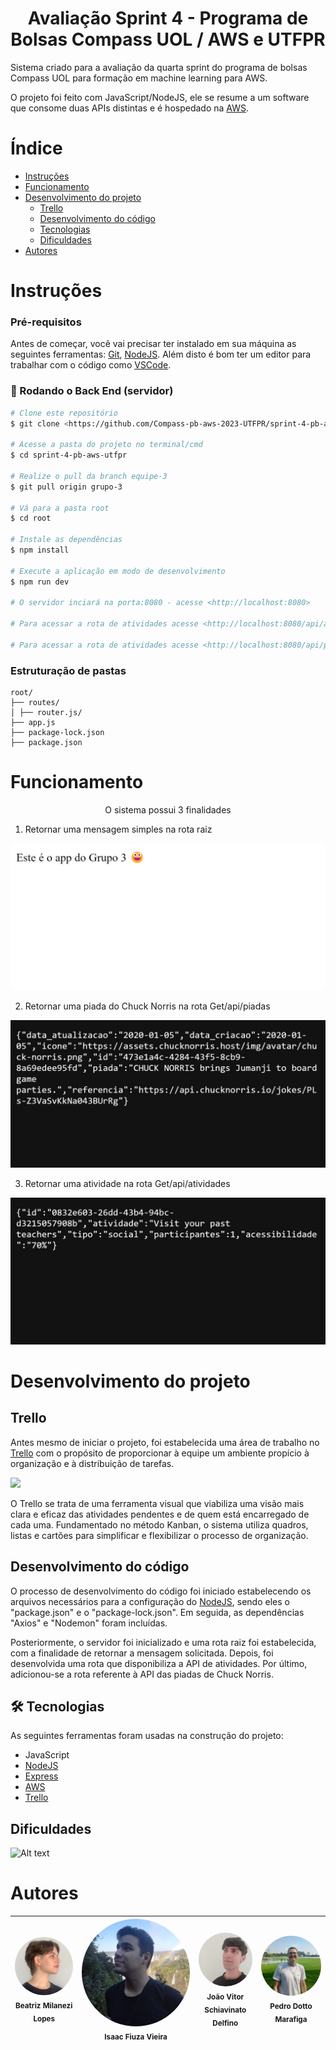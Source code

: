 <h1 align="center"> Avaliação Sprint 4 - Programa de Bolsas Compass UOL / AWS e UTFPR </h1>

Sistema criado para a avaliação da quarta sprint do programa de bolsas Compass UOL para formação em machine learning para AWS.

<p>O projeto foi feito com JavaScript/NodeJS, ele se resume a um software que consome duas APIs distintas e é hospedado na <a href="https://aws.amazon.com/pt/">AWS</a>.

# Índice

<!--ts-->
   * [Instruções](#Instrucoes)
   * [Funcionamento](#Funcionamento)
   * [Desenvolvimento do projeto](#Desenvolvimento-do-projeto)
      * [Trello](#Trello)
      * [Desenvolvimento do código](#Desenvolvimento-do-código)
      * [Tecnologias](#Tecnologias)
      * [Dificuldades](#Dificuldades)
   * [Autores](#Autores)
<!--te-->

# Instruções

### Pré-requisitos

Antes de começar, você vai precisar ter instalado em sua máquina as seguintes ferramentas:
<a href="https://git-scm.com">Git</a>, <a href="https://nodejs.org/en/">NodeJS</a>. 
Além disto é bom ter um editor para trabalhar com o código como <a href="https://code.visualstudio.com/">VSCode</a>.

### 🎲 Rodando o Back End (servidor)

```bash
# Clone este repositório
$ git clone <https://github.com/Compass-pb-aws-2023-UTFPR/sprint-4-pb-aws-utfpr.git>

# Acesse a pasta do projeto no terminal/cmd
$ cd sprint-4-pb-aws-utfpr

# Realize o pull da branch equipe-3
$ git pull origin grupo-3

# Vá para a pasta root
$ cd root

# Instale as dependências
$ npm install

# Execute a aplicação em modo de desenvolvimento
$ npm run dev

# O servidor inciará na porta:8080 - acesse <http://localhost:8080>

# Para acessar a rota de atividades acesse <http://localhost:8080/api/atividades>

# Para acessar a rota de atividades acesse <http://localhost:8080/api/piadas>
```

### Estruturação de pastas

```
root/
├── routes/
│ ├── router.js/
├── app.js
├── package-lock.json
├── package.json

```

# Funcionamento

<p align="center">O sistema possui 3 finalidades</p>

1. Retornar uma mensagem simples na rota raiz
<img src="root\frontend\rotaRaiz.png">

2. Retornar uma piada do Chuck Norris na rota Get/api/piadas
<img src="root\frontend\rotaPiadas.jpeg">

3. Retornar uma atividade na rota Get/api/atividades
<img src="root\frontend\rotaAtividades.jpeg">

# Desenvolvimento do projeto

## Trello

Antes mesmo de iniciar o projeto, foi estabelecida uma área de trabalho no <a href="https://trello.com/pt-BR">Trello</a> com o propósito de proporcionar à equipe um ambiente propício à organização e à distribuição de tarefas.

<img src="root\frontend\public\images\trello.png">

O Trello se trata de uma ferramenta visual que viabiliza uma visão mais clara e eficaz das atividades pendentes e de quem está encarregado de cada uma. Fundamentado no método Kanban, o sistema utiliza quadros, listas e cartões para simplificar e flexibilizar o processo de organização.

## Desenvolvimento do código

O processo de desenvolvimento do código foi iniciado estabelecendo os arquivos necessários para a configuração do <a href="https://nodejs.org/en">NodeJS</a>, sendo eles o "package.json" e o "package-lock.json". Em seguida, as dependências "Axios" e "Nodemon" foram incluídas.

Posteriormente, o servidor foi inicializado e uma rota raiz foi estabelecida, com a finalidade de retornar a mensagem solicitada. Depois, foi desenvolvida uma rota que disponibiliza a API de atividades. Por último, adicionou-se a rota referente à API das piadas de Chuck Norris.

## 🛠 Tecnologias

As seguintes ferramentas foram usadas na construção do projeto:

- JavaScript
- <a href="https://nodejs.org/en">NodeJS</a>
- <a href="https://expressjs.com/pt-br/">Express</a>
- <a href="https://aws.amazon.com/pt/">AWS</a>
- <a href="https://trello.com/pt-BR">Trello</a>


## Dificuldades
![Alt text](image.png)



# Autores

| <img style="border-radius: 50%;" src=root\frontend\devBeatriz.jpeg width="300px;" alt=""/><br><sub>Beatriz Milanezi Lopes</sub> | <img style="border-radius: 50%;" src=root\frontend\devIsaac.jpeg width="800px;" alt=""/><br><sub>Isaac Fiuza Vieira</sub> | <img style="border-radius: 50%;" src=root\frontend\devJoao.png width="100px;" alt=""/><br><sub>João Vitor Schiavinato Delfino</sub> | <img style="border-radius: 50%;" src=root\frontend\devPedro.jpeg width="300px;" alt=""/><br><sub>Pedro Dotto Marafiga</sub> |
| :---: | :---: | :---: | :---:|
